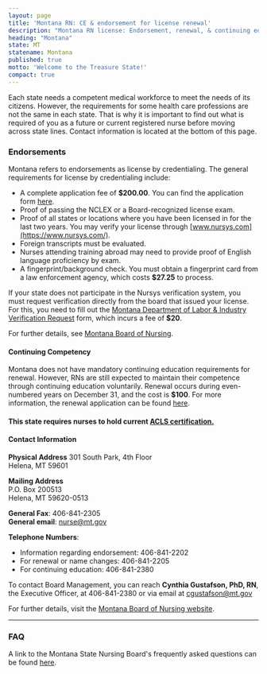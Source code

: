 ```yaml
---
layout: page
title: 'Montana RN: CE & endorsement for license renewal'
description: "Montana RN license: Endorsement, renewal, & continuing education. Stay informed and meet career requirements."
heading: "Montana"
state: MT
statename: Montana
published: true
motto: 'Welcome to the Treasure State!'
compact: true
---
```


Each state needs a competent medical workforce to meet the needs of its citizens. However, the requirements for some health care professions are not the same in each state. That is why it is important to find out what is required of you as a future or current registered nurse before moving across state lines. Contact information is located at the bottom of this page.

### Endorsements

Montana refers to endorsements as license by credentialing. The general requirements for license by credentialing include:

- A complete application fee of **$200.00**. You can find the application form [here](https://boards.bsd.dli.mt.gov/_docs/nur/rn-license-app-checklist.pdf).
- Proof of passing the NCLEX or a Board-recognized license exam.
- Proof of all states or locations where you have been licensed in for the last two years. You may verify your license through [www.nursys.com](https://www.nursys.com/).
- Foreign transcripts must be evaluated.
- Nurses attending training abroad may need to provide proof of English language proficiency by exam.
- A fingerprint/background check. You must obtain a fingerprint card from a law enforcement agency, which costs **$27.25** to process.

If your state does not participate in the Nursys verification system, you must request verification directly from the board that issued your license. For this, you need to fill out the [Montana Department of Labor & Industry Verification Request](https://boards.bsd.dli.mt.gov/_global-pages/additional-license-information/) form, which incurs a fee of **$20**.

For further details, see [Montana Board of Nursing](https://boards.bsd.dli.mt.gov/nursing/).

#### Continuing Competency

Montana does not have mandatory continuing education requirements for renewal. However, RNs are still expected to maintain their competence through continuing education voluntarily. Renewal occurs during even-numbered years on December 31, and the cost is **$100**. For more information, the renewal application can be found [here](https://boards.bsd.dli.mt.gov/_docs/nur/rn-lpn-renew.pdf).

#### This state requires nurses to hold current [ACLS certification.](https://www.acls.net/montana-acls-pals-bls)

#### Contact Information

**Physical Address**
301 South Park, 4th Floor  
Helena, MT 59601

**Mailing Address**  
P.O. Box 200513  
Helena, MT 59620-0513

**General Fax**: 406-841-2305  
**General email**: [nurse@mt.gov](mailto:nurse@mt.gov?subject=License%20renewals%20and%20endorsements&body=Hi%2C%0A%0AI%20found%20your%20email%20address%20on%20the%20ACLS%20Training%20Center%20website%20RNMobility.com%20and%20I%20have%20some%20questions%20about%20licensure%20in%20Montana)

**Telephone Numbers**:  
- Information regarding endorsement: 406-841-2202  
- For renewal or name changes: 406-841-2205  
- For continuing education: 406-841-2380  

To contact Board Management, you can reach **Cynthia Gustafson, PhD, RN**, the Executive Officer, at 406-841-2380 or via email at [cgustafson@mt.gov](mailto:cgustafson@mt.gov?subject=License%20renewals%20and%20endorsements&body=Hi%2C%0A%0AI%20was%20on%20the%20ACLS%20Training%20Center%20website%20RNMobility.com%20and%20read%20that%20I%20can%20send%20my%20questions%20for%20the%20Montana%20Board%20Management%20Bureau%20here.)

For further details, visit the [Montana Board of Nursing website](https://boards.bsd.dli.mt.gov/nursing/).

* * * * *

### FAQ

A link to the Montana State Nursing Board's frequently asked questions can be found [here](https://boards.bsd.dli.mt.gov/nursing/faq).
